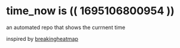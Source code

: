 # time_now is (( 1695106800954 ))

an automated repo that shows the currnent time

inspired by [breakingheatmap](https://github.com/breakingheatmap/breakingheatmap)